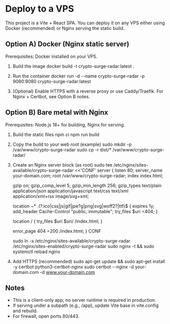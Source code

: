 # Deploy to a VPS

This project is a Vite + React SPA. You can deploy it on any VPS either using Docker (recommended) or Nginx serving the static build.

## Option A) Docker (Nginx static server)

Prerequisites: Docker installed on your VPS.

1) Build the image
   docker build -t crypto-surge-radar:latest .

2) Run the container
   docker run -d --name crypto-surge-radar -p 9080:9080 crypto-surge-radar:latest

3) (Optional) Enable HTTPS with a reverse proxy or use Caddy/Traefik. For Nginx + Certbot, see Option B notes.

## Option B) Bare metal with Nginx

Prerequisites: Node.js 18+ for building, Nginx for serving.

1) Build the static files
   npm ci
   npm run build

2) Copy the build to your web root (example)
   sudo mkdir -p /var/www/crypto-surge-radar
   sudo cp -r dist/* /var/www/crypto-surge-radar/

3) Create an Nginx server block (as root)
   sudo tee /etc/nginx/sites-available/crypto-surge-radar <<'CONF'
   server {
     listen 80;
     server_name your-domain.com;
     root /var/www/crypto-surge-radar;
     index index.html;

     gzip on;
     gzip_comp_level 5;
     gzip_min_length 256;
     gzip_types text/plain application/json application/javascript text/css text/xml application/xml+rss image/svg+xml;

     location ~* \.(?:ico|css|js|gif|jpe?g|png|svg|woff2?|ttf)$ {
       expires 1y;
       add_header Cache-Control "public, immutable";
       try_files $uri =404;
     }

     location / {
       try_files $uri $uri/ /index.html;
     }

     error_page 404 =200 /index.html;
   }
   CONF

   sudo ln -s /etc/nginx/sites-available/crypto-surge-radar /etc/nginx/sites-enabled/crypto-surge-radar
   sudo nginx -t && sudo systemctl reload nginx

4) Add HTTPS (recommended)
   sudo apt-get update && sudo apt-get install -y certbot python3-certbot-nginx
   sudo certbot --nginx -d your-domain.com -d www.your-domain.com

## Notes
- This is a client-only app; no server runtime is required in production.
- If serving under a subpath (e.g., /app), update Vite base in vite.config and rebuild.
- For firewall, open ports 80/443.
